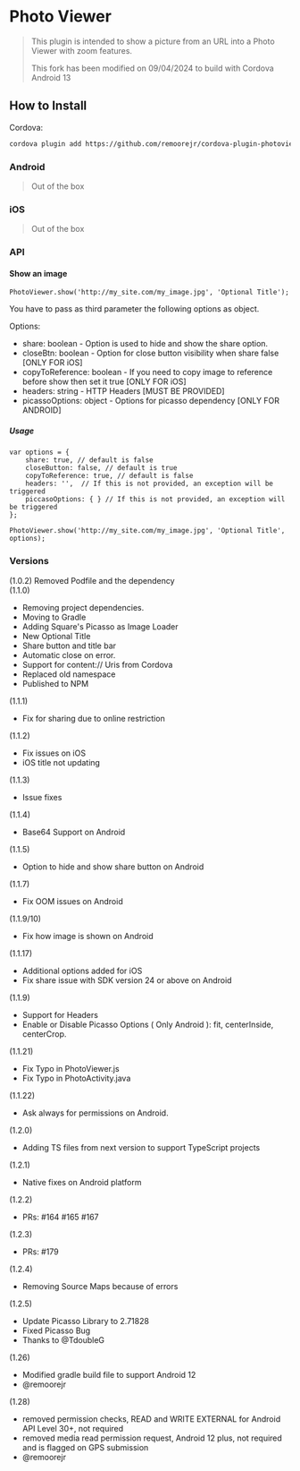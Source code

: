 # Photo Viewer

> This plugin is intended to show a picture from an URL into a Photo Viewer with zoom features.
>
> This fork has been modified on 09/04/2024 to build with Cordova Android 13


## How to Install

Cordova:

```bash
cordova plugin add https://github.com/remoorejr/cordova-plugin-photoviewer.git
```

### Android

> Out of the box

### iOS

> Out of the box

### API

#### Show an image

```
PhotoViewer.show('http://my_site.com/my_image.jpg', 'Optional Title');
```

You have to pass as third parameter the following options as object.

Options:

- share: boolean - Option is used to hide and show the share option.
- closeBtn: boolean - Option for close button visibility when share false [ONLY FOR iOS]
- copyToReference: boolean - If you need to copy image to reference before show then set it true [ONLY FOR iOS]
- headers: string - HTTP Headers [MUST BE PROVIDED]
- picassoOptions: object - Options for picasso dependency [ONLY FOR ANDROID]

##### Usage

```
var options = {
    share: true, // default is false
    closeButton: false, // default is true
    copyToReference: true, // default is false
    headers: '',  // If this is not provided, an exception will be triggered
    piccasoOptions: { } // If this is not provided, an exception will be triggered
};

PhotoViewer.show('http://my_site.com/my_image.jpg', 'Optional Title', options);
```

### Versions

(1.0.2) Removed Podfile and the dependency  
(1.1.0)

- Removing project dependencies.
- Moving to Gradle
- Adding Square's Picasso as Image Loader
- New Optional Title
- Share button and title bar
- Automatic close on error.
- Support for content:// Uris from Cordova
- Replaced old namespace
- Published to NPM

(1.1.1)

- Fix for sharing due to online restriction

(1.1.2)

- Fix issues on iOS
- iOS title not updating

(1.1.3)

- Issue fixes

(1.1.4)

- Base64 Support on Android

(1.1.5)

- Option to hide and show share button on Android

(1.1.7)

- Fix OOM issues on Android

(1.1.9/10)

- Fix how image is shown on Android

(1.1.17)

- Additional options added for iOS
- Fix share issue with SDK version 24 or above on Android

(1.1.9)

- Support for Headers
- Enable or Disable Picasso Options ( Only Android ): fit, centerInside, centerCrop.

(1.1.21)

- Fix Typo in PhotoViewer.js
- Fix Typo in PhotoActivity.java

(1.1.22)

- Ask always for permissions on Android.

(1.2.0)

- Adding TS files from next version to support TypeScript projects

(1.2.1)

- Native fixes on Android platform

(1.2.2)

- PRs: #164 #165 #167

(1.2.3)

- PRs: #179

(1.2.4)

- Removing Source Maps because of errors

(1.2.5)

- Update Picasso Library to 2.71828
- Fixed Picasso Bug
- Thanks to @TdoubleG

(1.26)

- Modified gradle build file to support Android 12
- @remoorejr

(1.28)

- removed permission checks, READ and WRITE EXTERNAL for Android API Level 30+, not required 
- removed media read permission request, Android 12 plus, not required and is flagged on GPS submission
- @remoorejr
